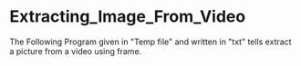# Extracting_Image_From_Video
The Following Program given in "Temp file" and written in "txt" tells extract a picture from a video using frame. 
